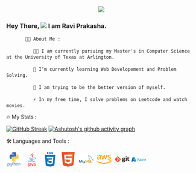    <div id="header" align="center">
   <img src="https://media.giphy.com/media/M9gbBd9nbDrOTu1Mqx/giphy.gif" width="100"/>
   </div>
                                                   
                                                   
  <h3>
  Hey There, 
  <img src="https://media.giphy.com/media/hvRJCLFzcasrR4ia7z/giphy.gif" width="20px"/>
  I am Ravi Prakasha.
</h3>
              
           👨‍💻 About Me :  
    
              🧑‍🎓 I am currently pursuing my Master's in Computer Science at the University of Texas at Arlington.
                          
              🧠 I’m currently learning Web Developement and Problem Solving.
                      
              🌱 I am trying to be the better version of myself.
  
              ⚡ In my free time, I solve problems on Leetcode and watch movies.
   
               
   🔥 My Stats :

   [![GitHub Streak](http://github-readme-streak-stats.herokuapp.com?user=Ravi-7093&theme=vue-dark)](https://git.io/streak-stats) 
   [![Ashutosh's github activity graph](https://activity-graph.herokuapp.com/graph?username=Ravi-7093&theme=react-dark)](https://github.com/ashutosh00710/github-readme-activity-graph)


:hammer_and_wrench: Languages and Tools :
 
 <div>
  <img src="https://github.com/devicons/devicon/blob/master/icons/python/python-original-wordmark.svg" title="Python" alt="Python" width="40" height="40"/>&nbsp;
    <img src="https://github.com/devicons/devicon/blob/master/icons/java/java-original-wordmark.svg" title="Java" alt="Java" width="40" height="40"/>&nbsp;
  <img src="https://github.com/devicons/devicon/blob/master/icons/css3/css3-plain-wordmark.svg"  title="CSS3" alt="CSS" width="40" height="40"/>&nbsp;
  <img src="https://github.com/devicons/devicon/blob/master/icons/html5/html5-original.svg" title="HTML5" alt="HTML" width="40" height="40"/>&nbsp;
  <img src="https://github.com/devicons/devicon/blob/master/icons/mysql/mysql-original-wordmark.svg" title="MySQL"  alt="MySQL" width="40" height="40"/>&nbsp;
  <img src="https://github.com/devicons/devicon/blob/master/icons/amazonwebservices/amazonwebservices-plain-wordmark.svg" title="AWS" alt="AWS" width="40" height="40"/>&nbsp;
  <img src="https://github.com/devicons/devicon/blob/master/icons/git/git-original-wordmark.svg" title="Git" **alt="Git" width="40" height="40"/>
  <img src="https://github.com/devicons/devicon/blob/master/icons/azure/azure-original-wordmark.svg" title="Azure" **alt="Azure" width="40" height="40"/>
</div>

</div>





